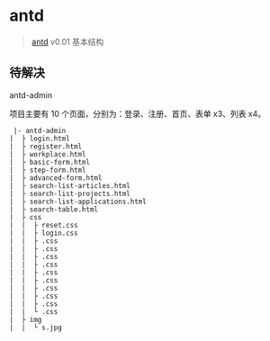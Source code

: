 # antd

> [antd](https://www.figma.com/file/jErSsXK0LKbqsQ2HIa5JMn/aitschool---Ant-Design-Admin?type=design&node-id=71489-79105&mode=design&t=dLfVoZvYit4tABPY-0)
> v0.01 基本结构
> 


## 待解决

 antd-admin

 项目主要有 10 个页面，分别为：登录、注册、首页、表单 x3、列表 x4。

```
 |- antd-admin
|  ├ login.html
|  ├ register.html
|  ├ workplace.html
|  ├ basic-form.html
|  ├ step-form.html
|  ├ advanced-form.html
|  ├ search-list-articles.html
|  ├ search-list-projects.html
|  ├ search-list-applications.html
|  ├ search-table.html
|  ├ css
|  |  ├ reset.css
|  |  ├ login.css
|  |  ├ .css
|  |  ├ .css
|  |  ├ .css
|  |  ├ .css
|  |  ├ .css
|  |  ├ .css
|  |  ├ .css
|  |  ├ .css
|  |  ├ .css
|  |  └ .css
|  ├ img
|  |  └ s.jpg

```
